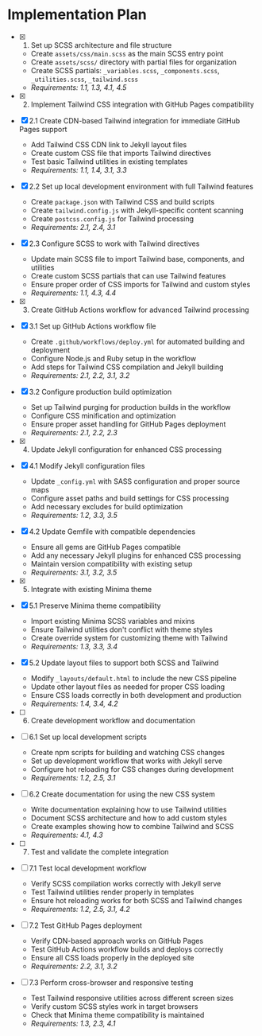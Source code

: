 # Implementation Plan

- [x] 1. Set up SCSS architecture and file structure
  - Create `assets/css/main.scss` as the main SCSS entry point
  - Create `assets/scss/` directory with partial files for organization
  - Create SCSS partials: `_variables.scss`, `_components.scss`, `_utilities.scss`, `_tailwind.scss`
  - _Requirements: 1.1, 1.3, 4.1, 4.5_

- [x] 2. Implement Tailwind CSS integration with GitHub Pages compatibility
- [x] 2.1 Create CDN-based Tailwind integration for immediate GitHub Pages support
  - Add Tailwind CSS CDN link to Jekyll layout files
  - Create custom CSS file that imports Tailwind directives
  - Test basic Tailwind utilities in existing templates
  - _Requirements: 1.1, 1.4, 3.1, 3.3_

- [x] 2.2 Set up local development environment with full Tailwind features
  - Create `package.json` with Tailwind CSS and build scripts
  - Create `tailwind.config.js` with Jekyll-specific content scanning
  - Create `postcss.config.js` for Tailwind processing
  - _Requirements: 2.1, 2.4, 3.1_

- [x] 2.3 Configure SCSS to work with Tailwind directives
  - Update main SCSS file to import Tailwind base, components, and utilities
  - Create custom SCSS partials that can use Tailwind features
  - Ensure proper order of CSS imports for Tailwind and custom styles
  - _Requirements: 1.1, 4.3, 4.4_

- [x] 3. Create GitHub Actions workflow for advanced Tailwind processing
- [x] 3.1 Set up GitHub Actions workflow file
  - Create `.github/workflows/deploy.yml` for automated building and deployment
  - Configure Node.js and Ruby setup in the workflow
  - Add steps for Tailwind CSS compilation and Jekyll building
  - _Requirements: 2.1, 2.2, 3.1, 3.2_

- [x] 3.2 Configure production build optimization
  - Set up Tailwind purging for production builds in the workflow
  - Configure CSS minification and optimization
  - Ensure proper asset handling for GitHub Pages deployment
  - _Requirements: 2.1, 2.2, 2.3_

- [x] 4. Update Jekyll configuration for enhanced CSS processing
- [x] 4.1 Modify Jekyll configuration files
  - Update `_config.yml` with SASS configuration and proper source maps
  - Configure asset paths and build settings for CSS processing
  - Add necessary excludes for build optimization
  - _Requirements: 1.2, 3.3, 3.5_

- [x] 4.2 Update Gemfile with compatible dependencies
  - Ensure all gems are GitHub Pages compatible
  - Add any necessary Jekyll plugins for enhanced CSS processing
  - Maintain version compatibility with existing setup
  - _Requirements: 3.1, 3.2, 3.5_

- [x] 5. Integrate with existing Minima theme
- [x] 5.1 Preserve Minima theme compatibility
  - Import existing Minima SCSS variables and mixins
  - Ensure Tailwind utilities don't conflict with theme styles
  - Create override system for customizing theme with Tailwind
  - _Requirements: 1.3, 3.3, 3.4_

- [x] 5.2 Update layout files to support both SCSS and Tailwind
  - Modify `_layouts/default.html` to include the new CSS pipeline
  - Update other layout files as needed for proper CSS loading
  - Ensure CSS loads correctly in both development and production
  - _Requirements: 1.4, 3.4, 4.2_

- [ ] 6. Create development workflow and documentation
- [ ] 6.1 Set up local development scripts
  - Create npm scripts for building and watching CSS changes
  - Set up development workflow that works with Jekyll serve
  - Configure hot reloading for CSS changes during development
  - _Requirements: 1.2, 2.5, 3.1_

- [ ] 6.2 Create documentation for using the new CSS system
  - Write documentation explaining how to use Tailwind utilities
  - Document SCSS architecture and how to add custom styles
  - Create examples showing how to combine Tailwind and SCSS
  - _Requirements: 4.1, 4.3_

- [ ] 7. Test and validate the complete integration
- [ ] 7.1 Test local development workflow
  - Verify SCSS compilation works correctly with Jekyll serve
  - Test Tailwind utilities render properly in templates
  - Ensure hot reloading works for both SCSS and Tailwind changes
  - _Requirements: 1.2, 2.5, 3.1, 4.2_

- [ ] 7.2 Test GitHub Pages deployment
  - Verify CDN-based approach works on GitHub Pages
  - Test GitHub Actions workflow builds and deploys correctly
  - Ensure all CSS loads properly in the deployed site
  - _Requirements: 2.2, 3.1, 3.2_

- [ ] 7.3 Perform cross-browser and responsive testing
  - Test Tailwind responsive utilities across different screen sizes
  - Verify custom SCSS styles work in target browsers
  - Check that Minima theme compatibility is maintained
  - _Requirements: 1.3, 2.3, 4.1_